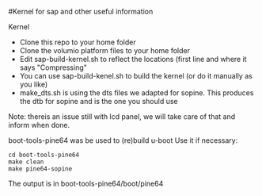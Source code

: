 
#Kernel for sap and other useful information
 
Kernel

- Clone this repo to your home folder  
- Clone the volumio platform files to your home folder  
- Edit sap-build-kernel.sh to reflect the locations (first line and where it says "Compressing"  
- You can use sap-build-kenel.sh to build the kernel (or do it manually as you like)  
- make_dts.sh is using the dts files we adapted for sopine.
This produces the dtb for sopine and is the one you should use

Note: thereis an issue still with lcd panel, we will take care of that and inform when done.

boot-tools-pine64 was be used to (re)build u-boot
Use it if necessary:

	cd boot-tools-pine64
	make clean
	make pine64-sopine

The output is in boot-tools-pine64/boot/pine64
 